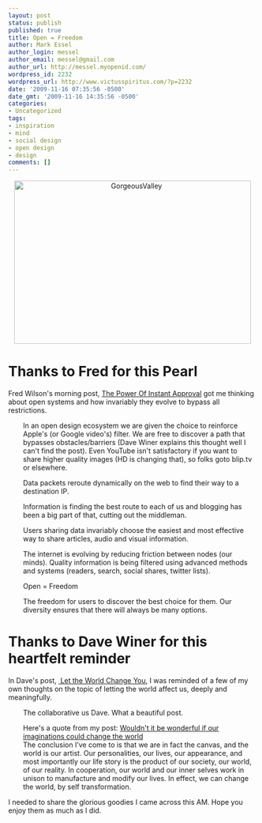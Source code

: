 ```yaml
---
layout: post
status: publish
published: true
title: Open = Freedom
author: Mark Essel
author_login: messel
author_email: messel@gmail.com
author_url: http://messel.myopenid.com/
wordpress_id: 2232
wordpress_url: http://www.victusspiritus.com/?p=2232
date: '2009-11-16 07:35:56 -0500'
date_gmt: '2009-11-16 14:35:56 -0500'
categories:
- Uncategorized
tags:
- inspiration
- mind
- social design
- open design
- design
comments: []
---
```

<p style="text-align: center;"><a href="http://www.stuckincustoms.com"><img class="size-full wp-image-2105 aligncenter" title="GorgeousValley" src="{{ site.url }}/assets/2009/11/GorgeousValley.jpg" alt="GorgeousValley" width="480" height="330" /></a></p>
<h1>Thanks to Fred for this Pearl</h1>
<p>Fred Wilson's morning post, <a href="http://www.avc.com/a_vc/2009/11/the-power-of-instant-approval.html">The Power Of Instant Approval</a> got me thinking about open systems and how invariably they evolve to bypass all restrictions.</p>
<p style="padding-left: 30px; ">In an open design ecosystem we are given the choice to reinforce Apple's (or Google video's) filter. We are free to discover a path that bypasses obstacles/barriers (Dave Winer explains this thought well I can't find the post). Even YouTube isn't satisfactory if you want to share higher quality images (HD is changing that), so folks goto blip.tv or elsewhere.</p>
<p style="padding-left: 30px; ">Data packets reroute dynamically on the web to find their way to a destination IP.</p>
<p style="padding-left: 30px; ">Information is finding the best route to each of us and blogging has been a big part of that, cutting out the middleman.</p>
<p style="padding-left: 30px; ">Users sharing data invariably choose the easiest and most effective way to share articles, audio and visual information.</p>
<p style="padding-left: 30px; ">The internet is evolving by reducing friction between nodes (our minds). Quality information is being filtered using advanced methods and systems (readers, search, social shares, twitter lists).</p>
<p style="padding-left: 30px; ">Open = Freedom</p>
<p style="padding-left: 30px; ">The freedom for users to discover the best choice for them. Our diversity ensures that there will always be many options.</p>
<h1>Thanks to Dave Winer for this heartfelt reminder</h1>
<p>In Dave's post, <a href="http://www.scripting.com/stories/2009/11/04/letTheWorldChangeYou.html"> Let the World Change You</a>, I was reminded of a few of my own thoughts on the topic of letting the world affect us, deeply and meaningfully.</p>
<p style="padding-left: 30px;">The collaborative us Dave. What a beautiful post.</p>
<p style="padding-left: 30px;">Here's a quote from my post: <a style="text-indent: 0px; background-image: none; background-repeat: initial; background-attachment: initial; -webkit-background-clip: initial; -webkit-background-origin: initial; background-color: initial; padding: 0px; margin: 0px;" rel="nofollow" href="http://victusfate.github.io/victusspiritus/uncategorized/2009/02/25/wouldnt-it-be-wonderful-if-our-imagination-could-change-the-world/">Wouldn't it be wonderful if our imaginations could change the world</a><br />
The conclusion I’ve come to is that we are in fact the canvas, and the world is our artist. Our personalities, our lives, our appearance, and most importantly our life story is the product of our society, our world, of our reality. In cooperation, our world and our inner selves work in unison to manufacture and modify our lives. In effect, we can change the world, by self transformation.</p>
<p style="padding-left: 30px;">
<p>I needed to share the glorious goodies I came across this AM. Hope you enjoy them as much as I did.</p>
